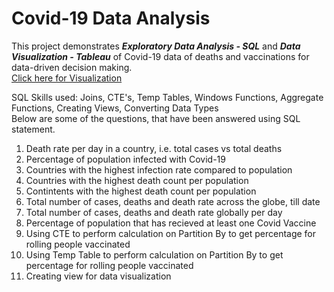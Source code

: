 # Covid-19 Data Analysis

This project demonstrates ***Exploratory Data Analysis - SQL*** and ***Data Visualization - Tableau*** of Covid-19 data of deaths and vaccinations for data-driven decision making. <br/>
[Click here for Visualization](https://public.tableau.com/app/profile/vaibhavi.chavan/viz/Covid-19DataAnalysis_16384497268360/Dashboard1?publish=yes) <br/>

SQL Skills used: Joins, CTE's, Temp Tables, Windows Functions, Aggregate Functions, Creating Views, Converting Data Types <br/>
Below are some of the questions, that have been answered using SQL statement.

1. Death rate per day in a country, i.e. total cases vs total deaths
2. Percentage of population infected with Covid-19
3. Countries with the highest infection rate compared to population
4. Countries with the highest death count per population
5. Contintents with the highest death count per population
6. Total number of cases, deaths and death rate across the globe, till date
7. Total number of cases, deaths and death rate globally per day
8. Percentage of population that has recieved at least one Covid Vaccine
9. Using CTE to perform calculation on Partition By to get percentage for rolling people vaccinated
10. Using Temp Table to perform calculation on Partition By to get percentage for rolling people vaccinated
11. Creating view for data visualization
